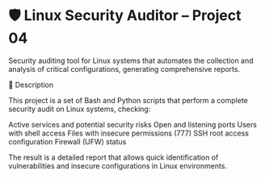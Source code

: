 # 🛡️ Linux Security Auditor – Project 04
Security auditing tool for Linux systems that automates the collection and analysis of critical configurations, generating comprehensive reports.

📌 Description

This project is a set of Bash and Python scripts that perform a complete security audit on Linux systems, checking:

Active services and potential security risks
Open and listening ports
Users with shell access
Files with insecure permissions (777)
SSH root access configuration
Firewall (UFW) status

The result is a detailed report that allows quick identification of vulnerabilities and insecure configurations in Linux environments.
